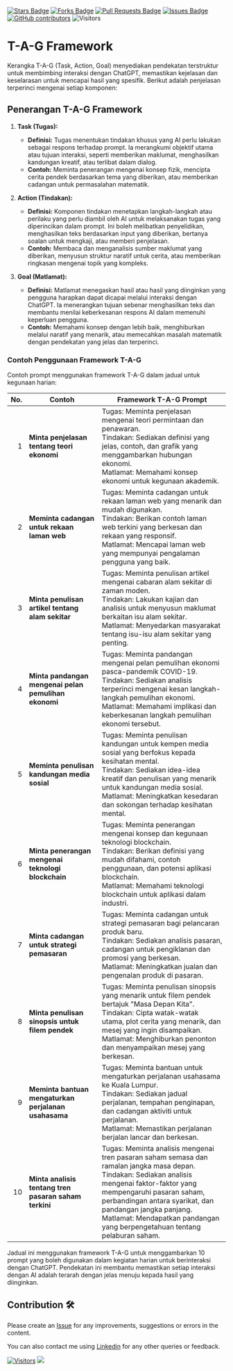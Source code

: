 <a href="https://github.com/drshahizan/ai-tools/stargazers"><img src="https://img.shields.io/github/stars/drshahizan/ai-tools" alt="Stars Badge"/></a>
<a href="https://github.com/drshahizan/ai-tools/network/members"><img src="https://img.shields.io/github/forks/drshahizan/ai-tools" alt="Forks Badge"/></a>
<a href="https://github.com/drshahizan/ai-tools"><img src="https://img.shields.io/github/issues-pr/drshahizan/ai-tools" alt="Pull Requests Badge"/></a>
<a href="https://github.com/drshahizan/ai-tools/issues"><img src="https://img.shields.io/github/issues/drshahizan/ai-tools" alt="Issues Badge"/></a>
<a href="https://github.com/drshahizan/ai-tools/graphs/contributors"><img alt="GitHub contributors" src="https://img.shields.io/github/contributors/drshahizan/ai-tools?color=2b9348"></a>
![Visitors](https://api.visitorbadge.io/api/visitors?path=https%3A%2F%2Fgithub.com%2Fdrshahizan%2Fai-tools&labelColor=%23d9e3f0&countColor=%23697689&style=flat)

# T-A-G Framework
Kerangka T-A-G (Task, Action, Goal) menyediakan pendekatan terstruktur untuk membimbing interaksi dengan ChatGPT, memastikan kejelasan dan keselarasan untuk mencapai hasil yang spesifik. Berikut adalah penjelasan terperinci mengenai setiap komponen:

## Penerangan T-A-G Framework

1. **Task (Tugas):**
   - **Definisi:** Tugas menentukan tindakan khusus yang AI perlu lakukan sebagai respons terhadap prompt. Ia merangkumi objektif utama atau tujuan interaksi, seperti memberikan maklumat, menghasilkan kandungan kreatif, atau terlibat dalam dialog.
   - **Contoh:** Meminta penerangan mengenai konsep fizik, mencipta cerita pendek berdasarkan tema yang diberikan, atau memberikan cadangan untuk permasalahan matematik.

2. **Action (Tindakan):**
   - **Definisi:** Komponen tindakan menetapkan langkah-langkah atau perilaku yang perlu diambil oleh AI untuk melaksanakan tugas yang diperincikan dalam prompt. Ini boleh melibatkan penyelidikan, menghasilkan teks berdasarkan input yang diberikan, bertanya soalan untuk mengkaji, atau memberi penjelasan.
   - **Contoh:** Membaca dan menganalisis sumber maklumat yang diberikan, menyusun struktur naratif untuk cerita, atau memberikan ringkasan mengenai topik yang kompleks.

3. **Goal (Matlamat):**
   - **Definisi:** Matlamat menegaskan hasil atau hasil yang diinginkan yang pengguna harapkan dapat dicapai melalui interaksi dengan ChatGPT. Ia menerangkan tujuan sebenar menghasilkan teks dan membantu menilai keberkesanan respons AI dalam memenuhi keperluan pengguna.
   - **Contoh:** Memahami konsep dengan lebih baik, menghiburkan melalui naratif yang menarik, atau memecahkan masalah matematik dengan pendekatan yang jelas dan terperinci.

### Contoh Penggunaan Framework T-A-G

Contoh prompt menggunakan framework T-A-G dalam jadual untuk kegunaan harian:

| **No.** | **Contoh**                                    | **Framework T-A-G Prompt** |
|---------:|-----------------------------------------------|--------------------------------------------------------------------------------------------------------------------|
| 1       | **Minta penjelasan tentang teori ekonomi**    | Tugas: Meminta penjelasan mengenai teori permintaan dan penawaran.                                               <br>Tindakan: Sediakan definisi yang jelas, contoh, dan grafik yang menggambarkan hubungan ekonomi.<br>Matlamat: Memahami konsep ekonomi untuk kegunaan akademik. |
| 2       | **Meminta cadangan untuk rekaan laman web**   | Tugas: Meminta cadangan untuk rekaan laman web yang menarik dan mudah digunakan.                                  <br>Tindakan: Berikan contoh laman web terkini yang berkesan dan rekaan yang responsif.<br>Matlamat: Mencapai laman web yang mempunyai pengalaman pengguna yang baik. |
| 3       | **Minta penulisan artikel tentang alam sekitar** | Tugas: Meminta penulisan artikel mengenai cabaran alam sekitar di zaman moden.                                   <br>Tindakan: Lakukan kajian dan analisis untuk menyusun maklumat berkaitan isu alam sekitar.<br>Matlamat: Menyedarkan masyarakat tentang isu-isu alam sekitar yang penting. |
| 4       | **Minta pandangan mengenai pelan pemulihan ekonomi** | Tugas: Meminta pandangan mengenai pelan pemulihan ekonomi pasca-pandemik COVID-19.                              <br>Tindakan: Sediakan analisis terperinci mengenai kesan langkah-langkah pemulihan ekonomi.<br>Matlamat: Memahami implikasi dan keberkesanan langkah pemulihan ekonomi tersebut. |
| 5       | **Meminta penulisan kandungan media sosial**  | Tugas: Meminta penulisan kandungan untuk kempen media sosial yang berfokus kepada kesihatan mental.              <br>Tindakan: Sediakan idea-idea kreatif dan penulisan yang menarik untuk kandungan media sosial.<br>Matlamat: Meningkatkan kesedaran dan sokongan terhadap kesihatan mental. |
| 6       | **Minta penerangan mengenai teknologi blockchain** | Tugas: Meminta penerangan mengenai konsep dan kegunaan teknologi blockchain.                                    <br>Tindakan: Berikan definisi yang mudah difahami, contoh penggunaan, dan potensi aplikasi blockchain.<br>Matlamat: Memahami teknologi blockchain untuk aplikasi dalam industri. |
| 7       | **Minta cadangan untuk strategi pemasaran**   | Tugas: Meminta cadangan untuk strategi pemasaran bagi pelancaran produk baru.                                   <br>Tindakan: Sediakan analisis pasaran, cadangan untuk pengiklanan dan promosi yang berkesan.<br>Matlamat: Meningkatkan jualan dan pengenalan produk di pasaran. |
| 8       | **Minta penulisan sinopsis untuk filem pendek** | Tugas: Meminta penulisan sinopsis yang menarik untuk filem pendek bertajuk "Masa Depan Kita".                    <br>Tindakan: Cipta watak-watak utama, plot cerita yang menarik, dan mesej yang ingin disampaikan.<br>Matlamat: Menghiburkan penonton dan menyampaikan mesej yang berkesan. |
| 9       | **Meminta bantuan mengaturkan perjalanan usahasama** | Tugas: Meminta bantuan untuk mengaturkan perjalanan usahasama ke Kuala Lumpur.                                   <br>Tindakan: Sediakan jadual perjalanan, tempahan penginapan, dan cadangan aktiviti untuk perjalanan.<br>Matlamat: Memastikan perjalanan berjalan lancar dan berkesan. |
| 10      | **Minta analisis tentang tren pasaran saham terkini** | Tugas: Meminta analisis mengenai tren pasaran saham semasa dan ramalan jangka masa depan.                       <br>Tindakan: Sediakan analisis mengenai faktor-faktor yang mempengaruhi pasaran saham, perbandingan antara syarikat, dan pandangan jangka panjang.<br>Matlamat: Mendapatkan pandangan yang berpengetahuan tentang pelaburan saham. |

Jadual ini menggunakan framework T-A-G untuk menggambarkan 10 prompt yang boleh digunakan dalam kegiatan harian untuk berinteraksi dengan ChatGPT. Pendekatan ini membantu memastikan setiap interaksi dengan AI adalah terarah dengan jelas menuju kepada hasil yang diinginkan.

## Contribution 🛠️
Please create an [Issue](https://github.com/drshahizan/ai-tools/issues) for any improvements, suggestions or errors in the content.

You can also contact me using [Linkedin](https://www.linkedin.com/in/drshahizan/) for any other queries or feedback.

[![Visitors](https://api.visitorbadge.io/api/visitors?path=https%3A%2F%2Fgithub.com%2Fdrshahizan&labelColor=%23697689&countColor=%23555555&style=plastic)](https://visitorbadge.io/status?path=https%3A%2F%2Fgithub.com%2Fdrshahizan)
![](https://hit.yhype.me/github/profile?user_id=81284918)



